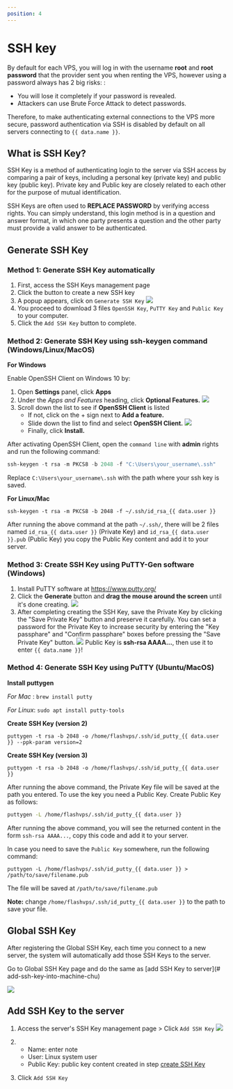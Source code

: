 ```yaml
---
position: 4
---
```


<script setup>
import { data } from '../../.vitepress/config.data.ts'
</script>

# SSH key

By default for each VPS, you will log in with the username **root** and **root password** that the provider sent you when renting the VPS, however using a password always has 2 big risks: :

-   You will lose it completely if your password is revealed.
-   Attackers can use Brute Force Attack to detect passwords.

Therefore, to make authenticating external connections to the VPS more secure, password authentication via SSH is disabled by default on all servers connecting to `{{ data.name }}`.

## What is SSH Key?

SSH Key is a method of authenticating login to the server via SSH access by comparing a pair of keys, including a personal key (private key) and public key (public key). Private key and Public key are closely related to each other for the purpose of mutual identification.

SSH Keys are often used to **REPLACE PASSWORD** by verifying access rights. You can simply understand, this login method is in a question and answer format, in which one party presents a question and the other party must provide a valid answer to be authenticated.

## Generate SSH Key

### Method 1: Generate SSH Key automatically

1. First, access the <a :href="data.url + '/user/ssh-keys'" target="_blank">SSH Keys management page</a>
2. Click the button to create a new SSH key
3. A popup appears, click on `Generate SSH Key`
   ![](<../../images/docs/vi/knowledge/ssh-keys/Screenshot 2024-04-23 at 12.20.04.png>)
4. You proceed to download 3 files `OpenSSH Key`, `PuTTY Key` and `Public Key` to your computer.
5. Click the `Add SSH Key` button to complete.

### Method 2: Generate SSH Key using ssh-keygen command (Windows/Linux/MacOS)

**For Windows**

Enable OpenSSH Client on Windows 10 by:

1. Open **Settings** panel, click **Apps**
2. Under the _Apps and Features_ heading, click **Optional Features.**
   ![](../../images/kich-hoat-ssh-key-windows.webp)
3. Scroll down the list to see if **OpenSSH Client** is listed
    - If not, click on the + sign next to **Add a feature.**
    - Slide down the list to find and select **OpenSSH Client.**
      ![](../../images/windows-optional-features.webp)
    - Finally, click **Install.**

After activating OpenSSH Client, open the `command line` with **admin** rights and run the following command:

```powershell
ssh-keygen -t rsa -m PKCS8 -b 2048 -f "C:\Users\your_username\.ssh"
```

Replace `C:\Users\your_username\.ssh` with the path where your ssh key is saved.

**For Linux/Mac**

```bash-vue
ssh-keygen -t rsa -m PKCS8 -b 2048 -f ~/.ssh/id_rsa_{{ data.user }}
```

After running the above command at the path `~/.ssh/`, there will be 2 files named `id_rsa_{{ data.user }}` (Private Key) and `id_rsa_{{ data.user }}.pub` (Public Key) you copy the Public Key content and add it to your server.

### Method 3: Create SSH Key using PuTTY-Gen software (Windows)

1. Install PuTTY software at https://www.putty.org/
2. Click the **Generate** button and **drag the mouse around the screen** until it's done creating.
   ![](../../images/puttygen-generate.jpg)
3. After completing creating the SSH Key, save the Private Key by clicking the "Save Private Key" button and preserve it carefully. You can set a password for the Private Key to increase security by entering the "Key passphare" and "Confirm passphare" boxes before pressing the "Save Private Key" button.
   ![](../../images/puttygen-aftergenerator.jpg)
   Public Key is **ssh-rsa AAAA...**, then use it to enter `{{ data.name }}`!

### Method 4: Generate SSH Key using PuTTY (Ubuntu/MacOS)

**Install puttygen**

_For Mac_ : `brew install putty`

_For Linux_: `sudo apt install putty-tools`

**Create SSH Key (version 2)**

```bash-vue
puttygen -t rsa -b 2048 -o /home/flashvps/.ssh/id_putty_{{ data.user }} --ppk-param version=2
```

**Create SSH Key (version 3)**

```bash-vue
puttygen -t rsa -b 2048 -o /home/flashvps/.ssh/id_putty_{{ data.user }}
```

After running the above command, the Private Key file will be saved at the path you entered. To use the key you need a Public Key. Create Public Key as follows:

```bash
puttygen -L /home/flashvps/.ssh/id_putty_{{ data.user }}
```

After running the above command, you will see the returned content in the form `ssh-rsa AAAA...`, copy this code and add it to your server.

In case you need to save the `Public Key` somewhere, run the following command:

```bash-vue
puttygen -L /home/flashvps/.ssh/id_putty_{{ data.user }} > /path/to/save/filename.pub
```

The file will be saved at `/path/to/save/filename.pub`

**Note:** change `/home/flashvps/.ssh/id_putty_{{ data.user }}` to the path to save your file.

## Global SSH Key

After registering the Global SSH Key, each time you connect to a new server, the system will automatically add those SSH Keys to the server.

Go to <a :href="data.url + '/user/ssh-keys'" target="_blank">Global SSH Key</a> page and do the same as [add SSH Key to server](# add-ssh-key-into-machine-chu)

![](<../../images/docs/vi/knowledge/ssh-keys/Screenshot 2024-04-23 at 14.29.21.png>)

## Add SSH Key to the server

1. Access the server's SSH Key management page > Click `Add SSH Key`
   ![](<../../images/docs/vi/knowledge/ssh-keys/Screenshot 2024-04-23 at 12.18.58.png>)

2.  - Name: enter note
    - User: Linux system user
    - Public Key: public key content created in step [create SSH Key](#create-ssh-key)

3. Click `Add SSH Key`
